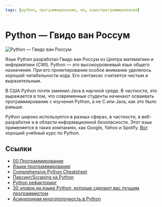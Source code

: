```yaml
---
tags: [python, программирование, яп, язык/программирования]
---
```

# Python — Гвидо ван Россум

![Python — Гвидо ван Россум](../assets/Python%20-%20%D0%93%D0%B2%D0%B8%D0%B4%D0%BE%20%D0%B2%D0%B0%D0%BD%20%D0%A0%D0%BE%D1%81%D1%81%D1%83%D0%BC.jpg)

Язык Python разработал Гвидо ван Россум из Центра математики и информатики (CWI). Python — это высокоуровневый язык общего назначения. При его проектировании особое внимание уделялось хорошей читабельности кода. Его синтаксис считается чистым и выразительным.  
  
В США Python почти заменил Java в научной среде. В частности, это выражается в том, что современные студенты начинают осваивать программирование с изучения Python, а не C или Java, как это было раньше.  
  
Python широко используется в разных сферах, в частности, в веб-разработке и в области информационной безопасности. Этот язык применяется в таких компаниях, как Google, Yahoo и Spotify. [Вот](https://freecoursesite.com/complete-python-bootcamp-go-from-zero-to-hero-in-python-4/) хороший учебный курс по Python.

## Ссылки

- [00 Программирование](00%20%D0%9F%D1%80%D0%BE%D0%B3%D1%80%D0%B0%D0%BC%D0%BC%D0%B8%D1%80%D0%BE%D0%B2%D0%B0%D0%BD%D0%B8%D0%B5.md)
- [Языки программирования](%D0%AF%D0%B7%D1%8B%D0%BA%D0%B8%20%D0%BF%D1%80%D0%BE%D0%B3%D1%80%D0%B0%D0%BC%D0%BC%D0%B8%D1%80%D0%BE%D0%B2%D0%B0%D0%BD%D0%B8%D1%8F.md)
- [Comprehensive Python Cheatsheet](https://gto76.github.io/python-cheatsheet/)
- [Парсинг/Scraping на Python](https://www.youtube.com/playlist?list=PLqGS6O1-DZLprgEaEeKn9BWKZBvzVi_la)
- [Python рефакторинг](Python%20рефакторинг.md)
- [30 уловок на языке Python, которые сделают вас лучшим программистом](30%20%D1%83%D0%BB%D0%BE%D0%B2%D0%BE%D0%BA%20%D0%BD%D0%B0%20%D1%8F%D0%B7%D1%8B%D0%BA%D0%B5%20Python,%20%D0%BA%D0%BE%D1%82%D0%BE%D1%80%D1%8B%D0%B5%20%D1%81%D0%B4%D0%B5%D0%BB%D0%B0%D1%8E%D1%82%20%D0%B2%D0%B0%D1%81%20%D0%BB%D1%83%D1%87%D1%88%D0%B8%D0%BC%20%D0%BF%D1%80%D0%BE%D0%B3%D1%80%D0%B0%D0%BC%D0%BC%D0%B8%D1%81%D1%82%D0%BE%D0%BC.md)
- [Асинхронная многопоточность в Python](Асинхронная%20многопоточность%20в%20Python.md)
